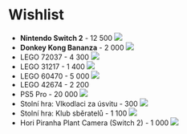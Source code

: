 # Wishlist

* **Nintendo Switch 2** - 12 500
![](https://cdn.alza.cz/Foto/ImgGalery/Image/nintendo-switch-2-key-art.jpg)
* **Donkey Kong Bananza** - 2 000
![](https://www.herni-svet.cz/shopFiles/16x9-DonkeyKongBananza.jpg)
* LEGO 72037 - 4 300
![](https://www.lego.com/cdn/cs/set/assets/blt9b9bd9113f7f11d9/72037_Prod_en-gb.png?fit=bounds&format=jpg&quality=80&width=1500&height=1500&dpr=1)
* LEGO 31217 - 1 400
![](https://www.lego.com/cdn/cs/set/assets/blt939b9df42aef7bf1/31217_Prod_en-gb.png)
* LEGO 60470 - 5 000
![](https://www.lego.com/cdn/cs/set/assets/blt8d1fd294abc61695/60470_Prod_en-gb.png?fit=bounds&format=jpg&quality=80&width=1500&height=1500&dpr=1)
* LEGO 42674 - 2 200
![]()
* PS5 Pro - 20 000
![](https://cdn.alza.cz/Foto/ImgGalery/Image/playstation-5-pro-design_1.jpg)
* Stolní hra: Vlkodlaci za úsvitu - 300
![](https://www.sparkys.cz/data/cache/thumb_1200-630-12-0/products/1117884/d809c9a9edc2439af29cb58e02f49277/958-275533_1.jpg?s=2350307626e56cc2b7fe8d107306b6e7)
* Stolní hra: Klub sběratelů - 1 100
![](https://admin.planetaher.cz/upload/product-images/1000x1000/klub-sberatelu-4.jpg)
* Hori Piranha Plant Camera (Switch 2) - 1 000
![](https://store.nintendo.co.za/cdn/shop/files/Packshot_PNG_1000x1000_png.jpg?v=1743746415)
